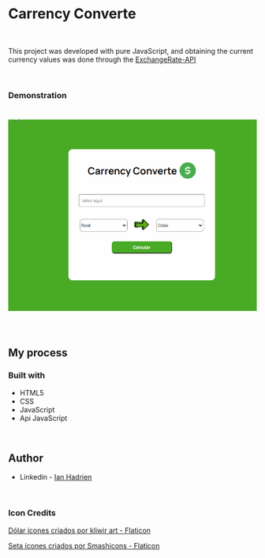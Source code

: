 # Carrency Converte

<br>


This project was developed with pure JavaScript, and obtaining the current currency values was done through the 
[ExchangeRate-API](https://www.exchangerate-api.com/)

<br>

### Demonstration

<h1 align="center">
  <img alt="Readme" title="Readme" src="images/gifCurrency.gif">
</h1>

<br>

## My process

### Built with

- HTML5
- CSS
- JavaScript
- Api JavaScript

<br>


## Author

- Linkedin - [Ian Hadrien](https://www.linkedin.com/in/ian-hadrien-8051181b1/)

<br>

### Icon Credits

[Dólar ícones criados por kliwir art - Flaticon](https://www.flaticon.com/br/icones-gratis/dolar)

[Seta ícones criados por Smashicons - Flaticon](https://www.flaticon.com/br/icones-gratis/seta)